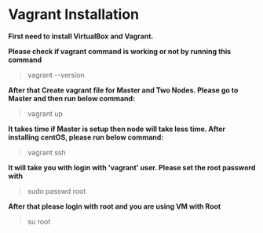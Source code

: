 # Vagrant Installation
**First need to install VirtualBox and Vagrant.**

**Please check if vagrant command is working or not by running this command**
> vagrant --version

**After that Create vagrant file for Master and Two Nodes. Please go to Master and then run below command:**
> vagrant up

**It takes time if Master is setup then node will take less time. After installing centOS, please run below command:**

> vagrant ssh

**It will take you with login with 'vagrant' user. Please set the root password with**

> sudo passwd root

**After that please login with root and you are using VM with Root**
> su root
